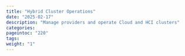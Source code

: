 ```yaml
---
title: "Hybrid Cluster Operations"
date: "2025-02-17"
description: "Manage providers and operate Cloud and HCI clusters"
categories:
pageintoc: "220"
tags:
weight: "1"
---
```


<!--# Operations -->

